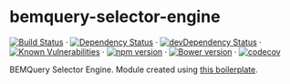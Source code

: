 # bemquery-selector-engine

[![Build Status](https://travis-ci.org/Arkejgit/bemquery-selector-engine.svg?branch=master)](https://travis-ci.org/Arkejgit/bemquery-selector-engine) · [![Dependency Status](https://david-dm.org/Arkejgit/bemquery-selector-engine.svg)](https://david-dm.org/Arkejgit/bemquery-selector-engine) · [![devDependency Status](https://david-dm.org/Arkejgit/bemquery-selector-engine/dev-status.svg)](https://david-dm.org/Arkejgit/bemquery-selector-engine?type=dev) · [![Known Vulnerabilities](https://snyk.io/test/github/Arkejgit/bemquery-selector-engine/badge.svg)](https://snyk.io/test/github/Arkejgit/bemquery-selector-engine) · [![npm version](https://badge.fury.io/js/bemquery-selector-engine.svg)](https://badge.fury.io/js/bemquery-selector-engine) · [![Bower version](https://badge.fury.io/bo/bemquery-selector-engine.svg)](https://badge.fury.io/bo/bemquery-selector-engine) · [![codecov](https://codecov.io/gh/Arkejgit/bemquery-selector-engine/branch/master/graph/badge.svg)](https://codecov.io/gh/Arkejgit/bemquery-selector-engine)

BEMQuery Selector Engine. Module created using [this boilerplate](https://github.com/BEMQuery/bemquery-package-boilerplate).